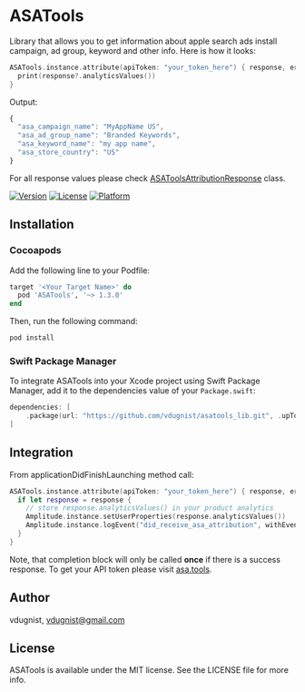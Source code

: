 # ASATools

Library that allows you to get information about apple search ads install campaign, ad group, keyword and other info. Here is how it looks:
```swift
ASATools.instance.attribute(apiToken: "your_token_here") { response, error in
  print(response?.analyticsValues())
}
```

Output:
```javascript
{
  "asa_campaign_name": "MyAppName US",
  "asa_ad_group_name": "Branded Keywords",
  "asa_keyword_name": "my app name",
  "asa_store_country": "US"
}
```

For all response values please check [ASAToolsAttributionResponse](https://github.com/vdugnist/asatools_lib/blob/main/ASATools/Classes/ASAToolsAttributionResponse.swift) class.


[![Version](https://img.shields.io/cocoapods/v/ASAAttribution.svg?style=flat)](https://cocoapods.org/pods/ASAAttribution)
[![License](https://img.shields.io/cocoapods/l/ASAAttribution.svg?style=flat)](https://cocoapods.org/pods/ASAAttribution)
[![Platform](https://img.shields.io/cocoapods/p/ASAAttribution.svg?style=flat)](https://cocoapods.org/pods/ASAAttribution)

## Installation

### Cocoapods

Add the following line to your Podfile:

```ruby
target '<Your Target Name>' do
  pod 'ASATools', '~> 1.3.0'
end
```

Then, run the following command:
```bash
pod install
```

### Swift Package Manager

To integrate ASATools into your Xcode project using Swift Package Manager, add it to the dependencies value of your `Package.swift`:

```swift
dependencies: [
    .package(url: "https://github.com/vdugnist/asatools_lib.git", .upToNextMajor(from: "1.3.0"))
]
```

## Integration

From applicationDidFinishLaunching method call:
```swift
ASATools.instance.attribute(apiToken: "your_token_here") { response, error in
  if let response = response {
    // store response.analyticsValues() in your product analytics
    Amplitude.instance.setUserProperties(response.analyticsValues())
    Amplitude.instance.logEvent("did_receive_asa_attribution", withEventProperties: response.analyticsValues())
  }
}
```

Note, that completion block will only be called **once** if there is a success response. To get your API token please visit [asa.tools](https://asa.tools).

## Author

vdugnist, vdugnist@gmail.com

## License

ASATools is available under the MIT license. See the LICENSE file for more info.


